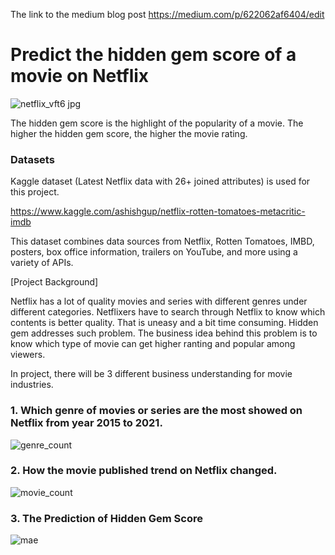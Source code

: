 The link to the medium blog post
https://medium.com/p/622062af6404/edit

# Predict the hidden gem score of a movie on Netflix

![netflix_vft6 jpg](https://user-images.githubusercontent.com/20230956/120425038-868e1780-c393-11eb-856b-6c7499b46d20.png)

The hidden gem score is the highlight of the popularity of a movie.
The higher the hidden gem score, the higher the movie rating. 

### Datasets
Kaggle dataset (Latest Netflix data with 26+ joined attributes) is used for this project.

https://www.kaggle.com/ashishgup/netflix-rotten-tomatoes-metacritic-imdb

This dataset combines data sources from Netflix, Rotten Tomatoes, IMBD, posters, box office information, trailers on YouTube, and more using a variety of APIs.

[Project Background]

Netflix has a lot of quality movies and series with different genres under different categories. Netflixers have to search through Netflix to know which contents is better quality. That is uneasy and a bit time consuming. Hidden gem addresses such problem.
The business idea behind this problem is to know which type of movie can get higher ranting and popular among viewers.

In project, there will be 3 different business understanding for movie industries.

### 1. Which genre of movies or series are the most showed on Netflix from year 2015 to 2021.

![genre_count](https://user-images.githubusercontent.com/20230956/120663427-03aeaf00-c4b0-11eb-8ae0-ef577350d1ac.png)

### 2. How the movie published trend on Netflix changed.

![movie_count](https://user-images.githubusercontent.com/20230956/120663598-2b9e1280-c4b0-11eb-8152-1d43d2e25168.png)

### 3. The Prediction of Hidden Gem Score

![mae](https://user-images.githubusercontent.com/20230956/120663475-0f9a7100-c4b0-11eb-861f-cc2fd5343d8a.png)



